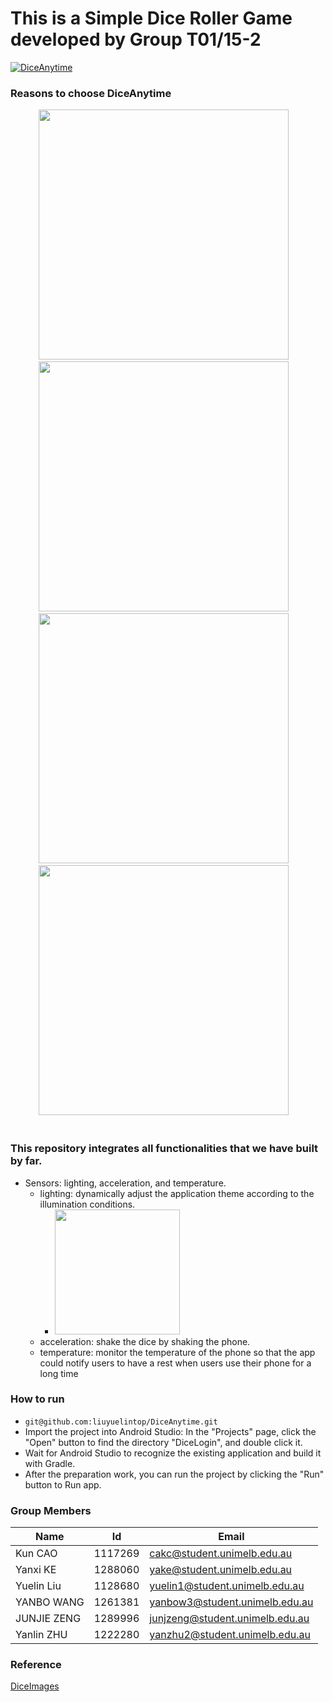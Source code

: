 # This is a Simple Dice Roller Game developed by Group T01/15-2
[![DiceAnytime](https://tva1.sinaimg.cn/large/008vxvgGgy1h7r1ai7q11j30zk0l340n.jpg)](https://www.youtube.com/watch?v=Ko75UJjmvjM "DiceAnytime")

###  Reasons to choose DiceAnytime
<div align='center'>
<img src=https://tva1.sinaimg.cn/large/008vxvgGgy1h7r0nd06qqj31hb0u0q5u.jpg width='400'>&emsp; 
<img src=https://tva1.sinaimg.cn/large/008vxvgGgy1h7r0nbkthcj31hs0u0q5s.jpg width='400'>&emsp; 
<img src=https://tva1.sinaimg.cn/large/008vxvgGgy1h7r0mgxvi6j31h70u0dla.jpg width='400'>&emsp;
<img src=https://tva1.sinaimg.cn/large/008vxvgGgy1h7r0vli3euj31h70u0whr.jpg width="400">&emsp;
</div><br> 

### This repository integrates all functionalities that we have built by far.   

- Sensors: lighting, acceleration, and temperature.
    - lighting: dynamically adjust the application theme according to the illumination conditions. 
        - <img src= https://tva1.sinaimg.cn/large/008vxvgGgy1h7r0nuw2tqj30xo0u0tbo.jpg height="200">
    - acceleration: shake the dice by shaking the phone.
    - temperature: monitor the temperature of the phone so that the app could notify users to have a rest when users use their phone for a long time

### How to run
- `git@github.com:liuyuelintop/DiceAnytime.git`
- Import the project into Android Studio: In the "Projects" page, click the "Open" button to find the directory "DiceLogin", and double click it.
- Wait for Android Studio to recognize the existing application and build it with Gradle. 
- After the preparation work, you can run the project by clicking the "Run" button to Run app.



### Group Members 
| Name | Id | Email |
|---|----|----|
|Kun CAO|1117269|cakc@student.unimelb.edu.au |
|Yanxi KE|1288060|yake@student.unimelb.edu.au |
|Yuelin Liu  | 1128680   |yuelin1@student.unimelb.edu.au |
|YANBO WANG  | 1261381   |yanbow3@student.unimelb.edu.au |
|JUNJIE ZENG | 1289996   |junjzeng@student.unimelb.edu.au|
|Yanlin ZHU  | 1222280   |yanzhu2@student.unimelb.edu.au|


### Reference
[DiceImages](https://github.com/udacity/andfun-kotlin-dice-roller/raw/master/DiceImages.zip)
